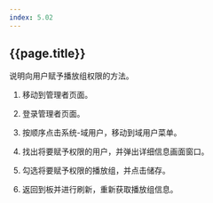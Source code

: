 ```yaml
---
index: 5.02
---
```

## {{page.title}}
说明向用户赋予播放组权限的方法。

1. 移动到管理者页面。

1. 登录管理者页面。

1. 按顺序点击系统-域用户，移动到域用户菜单。

1. 找出将要赋予权限的用户，并弹出详细信息画面窗口。

1. 勾选将要赋予权限的播放组，并点击储存。

1. 返回到板并进行刷新，重新获取播放组信息。
